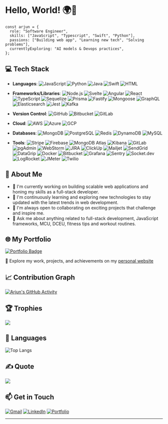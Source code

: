# Hello, World! 🌍👋
```
const arjun = {
  role: "Software Engineer",
  skills: ["JavaScript", "Typescript", "Swift", "Python"],
  passions: ["Building web app", "Learning new tech", "Solving problems"],
  currentlyExploring: "AI models & Devops practices",
};
```

<!-- I'm Arjun, Software Engineer with a passion for building scalable and innovative solutions. I specialize in full-stack development using JavaScript and Python stack. -->

## 💻 Tech Stack
- **Languages**: ![JavaScript](https://img.shields.io/badge/JavaScript-323330?logo=javascript&logoColor=F7DF1E) ![Python](https://img.shields.io/badge/Python-3776AB?logo=python&logoColor=FFD43B) ![Java](https://img.shields.io/badge/Java-ED8B00?logo=java&logoColor=white) ![Swift](https://img.shields.io/badge/Swift-F05138?logo=swift&logoColor=white) ![HTML](https://img.shields.io/badge/HTML5-E34F26?logo=html5&logoColor=white)


- **Frameworks/Libraries**: ![Node.js](https://img.shields.io/badge/Node.js-339933?logo=nodedotjs&logoColor=white) ![Svelte](https://img.shields.io/badge/Svelte-FF3E00?logo=svelte&logoColor=white) ![Angular](https://img.shields.io/badge/Angular-DD0031?logo=angular&logoColor=white) ![React](https://img.shields.io/badge/React-61DAFB?logo=react&logoColor=black) ![TypeScript](https://img.shields.io/badge/TypeScript-3178C6?logo=typescript&logoColor=white) ![Sequelize](https://img.shields.io/badge/Sequelize-52B0E7?logo=sequelize&logoColor=white) ![Prisma](https://img.shields.io/badge/Prisma-0C344B?logo=prisma&logoColor=white) ![Fastify](https://img.shields.io/badge/Fastify-000000?logo=fastify&logoColor=white) ![Mongoose](https://img.shields.io/badge/Mongoose-880000?logo=mongoose&logoColor=white) ![GraphQL](https://img.shields.io/badge/GraphQL-E10098?logo=graphql&logoColor=white) ![Elasticsearch](https://img.shields.io/badge/Elasticsearch-005571?logo=elasticsearch&logoColor=white) ![Jest](https://img.shields.io/badge/Jest-15C213?logo=jest&logoColor=white) ![Kafka](https://img.shields.io/badge/Kafka-231F20?logo=apachekafka&logoColor=white)

- **Version Control**: ![GitHub](https://img.shields.io/badge/GitHub-181717?logo=github&logoColor=white) ![Bitbucket](https://img.shields.io/badge/Bitbucket-0052CC?logo=bitbucket&logoColor=white) ![GitLab](https://img.shields.io/badge/GitLab-FC6D26?logo=gitlab&logoColor=white)

- **Cloud**: ![AWS](https://img.icons8.com/?size=24&id=VoXRGxL3ekkk&format=png&color=ffffff) ![Azure](https://img.icons8.com/?size=24&id=VLKafOkk3sBX&format=png&color=000000) ![GCP](https://img.icons8.com/?size=24&id=WHRLQdbEXQ16&format=png&color=000000)

- **Databases**: ![MongoDB](https://img.shields.io/badge/MongoDB-47A248?logo=mongodb&logoColor=white) ![PostgreSQL](https://img.shields.io/badge/PostgreSQL-4169E1?logo=postgresql&logoColor=white) ![Redis](https://img.shields.io/badge/Redis-DC382D?logo=redis&logoColor=white) ![DynamoDB](https://img.shields.io/badge/AWS%20DynamoDB-4053D6?logo=amazondynamodb&logoColor=white) ![MySQL](https://img.shields.io/badge/MySQL-00758F?logo=mysql&logoColor=white)

- **Tools**: ![Stripe](https://img.shields.io/badge/Stripe-635BFF?logo=stripe&logoColor=white) ![Firebase](https://img.shields.io/badge/Firebase-FFCA28?logo=firebase&logoColor=black) ![MongoDB Atlas](https://img.shields.io/badge/MongoDB%20Atlas-47A248?logo=mongodb&logoColor=white) ![Kibana](https://img.shields.io/badge/Kibana-E8478B?logo=kibana&logoColor=white) ![GitLab](https://img.shields.io/badge/GitLab-FC6D26?logo=gitlab&logoColor=white) ![pgAdmin](https://img.shields.io/badge/pgAdmin-336791?logo=postgresql&logoColor=white) ![WebStorm](https://img.shields.io/badge/WebStorm-000000?logo=webstorm&logoColor=white) ![JIRA](https://img.shields.io/badge/JIRA-0052CC?logo=jira&logoColor=white) ![ClickUp](https://img.shields.io/badge/ClickUp-7B68EE?logo=clickup&logoColor=white) ![Mailjet](https://img.shields.io/badge/Mailjet-FFCC00?logo=mailjet&logoColor=black) ![SendGrid](https://img.shields.io/badge/SendGrid-00B0FF?logo=sendgrid&logoColor=white) ![DataGrip](https://img.shields.io/badge/DataGrip-000000?logo=datagrip&logoColor=white) ![Docker](https://img.shields.io/badge/Docker-2496ED?logo=docker&logoColor=white) ![Bitbucket](https://img.shields.io/badge/Bitbucket-0052CC?logo=bitbucket&logoColor=white) ![Grafana](https://img.shields.io/badge/Grafana-F46800?logo=grafana&logoColor=white) ![Sentry](https://img.shields.io/badge/Sentry-362D59?logo=sentry&logoColor=white) ![Socket.dev](https://img.shields.io/badge/Socket.dev-000000?logo=socketdotio&logoColor=white) ![LogRocket](https://img.shields.io/badge/LogRocket-5D3FD3?logo=logrocket&logoColor=white) ![JMeter](https://img.shields.io/badge/JMeter-D22128?logo=apachejmeter&logoColor=white) ![Twilio](https://img.shields.io/badge/Twilio-F22F46?logo=twilio&logoColor=white)

## 🚀 About Me
- 🔭 I'm currently working on building scalable web applications and honing my skills as a full-stack developer.
- 🌱 I'm continuously learning and exploring new technologies to stay updated with the latest trends in web development.
- 👯 I'm always open to collaborating on exciting projects that challenge and inspire me.
- 💬 Ask me about anything related to full-stack development, JavaScript frameworks, MCU, DCEU, fitness tips and workout routines.

## 🌐 My Portfolio
[![Portfolio Badge](https://img.shields.io/badge/Portfolio-Explore%20Now-FF4500?style=for-the-badge)](https://www.arjuntp.com)

🔗 Explore my work, projects, and achievements on my [personal website](https://www.arjuntp.com)

## 📈 Contribution Graph  
[![Arjun's GitHub Activity](https://github-readme-activity-graph.vercel.app/graph?username=Arjun-tp&theme=github-dark&hide_border=true)](https://github.com/Arjun-tp)

## 🏆 Trophies
![](https://github-profile-trophy.vercel.app/?username=Arjun-tp&title=MultiLanguage,Experience,Repositories,Stars,Commits,Followers,PullRequest&theme=gruvbox&no-frame=true&no-bg=false&margin-w=4)

## 🎯 Languages
![Top Langs](https://github-readme-stats.vercel.app/api/top-langs/?username=Arjun-tp&hide_progress=true&theme=dark&langs_count=10)

<!-- ## 🔬GitHub Stats -->
<!-- [![GitHub Streak](https://git-hub-streak-stats.vercel.app?user=Arjun-tp&theme=dark&hide_border=true&date_format=j%20M%5B%20Y%5D)](https://git.io/streak-stats) -->

## ✍️ Quote
![](https://quotes-github-readme.vercel.app/api?type=horizontal&theme=gruvbox)

## 📫 Get in Touch
[![Gmail](https://img.icons8.com/color/48/000000/gmail.png)](mailto:arjuntpnambiar@gmail.com) [](mailto:arjuntpnambiar@gmail.com) 
[![LinkedIn](https://img.icons8.com/color/48/000000/linkedin.png)](https://www.linkedin.com/in/arjun-tp)
[![Portfolio](https://img.icons8.com/?size=52&id=J3nZHWgT1e7m&format=png&color=000000)](https://www.arjuntp.com)
<!-- [![](https://visitcount.itsvg.in/api?id=Arjun-tp&icon=0&color=0)](https://visitcount.itsvg.in) -->
---
